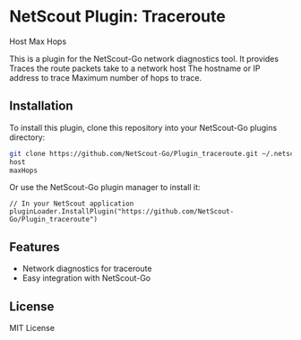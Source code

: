 # NetScout Plugin: Traceroute
Host
Max Hops

This is a plugin for the NetScout-Go network diagnostics tool. It provides Traces the route packets take to a network host
The hostname or IP address to trace
Maximum number of hops to trace.

## Installation

To install this plugin, clone this repository into your NetScout-Go plugins directory:

```bash
git clone https://github.com/NetScout-Go/Plugin_traceroute.git ~/.netscout/plugins/traceroute
host
maxHops
```

Or use the NetScout-Go plugin manager to install it:

```
// In your NetScout application
pluginLoader.InstallPlugin("https://github.com/NetScout-Go/Plugin_traceroute")
```

## Features

- Network diagnostics for traceroute
- Easy integration with NetScout-Go

## License

MIT License
